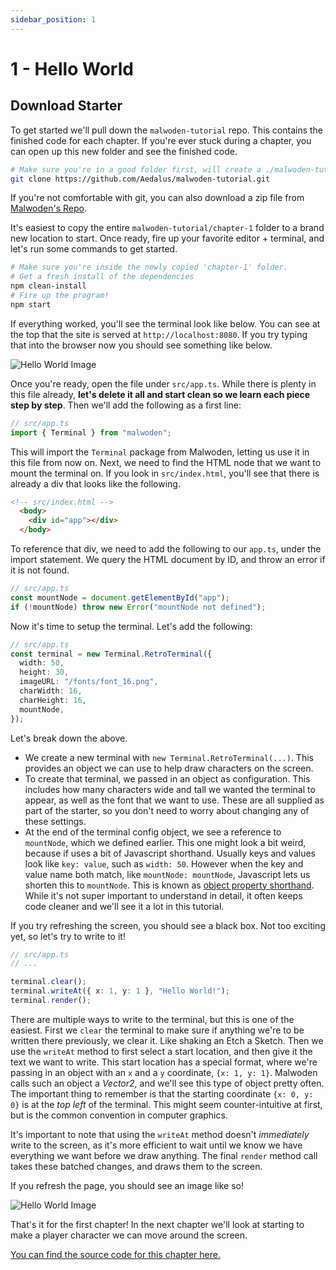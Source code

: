 ```yaml
---
sidebar_position: 1
---
```


# 1 - Hello World

## Download Starter

To get started we'll pull down the `malwoden-tutorial` repo. This contains the finished code for each chapter. If you're ever stuck during a chapter, you can open up this new folder and see the finished code.

```sh
# Make sure you're in a good folder first, will create a ./malwoden-tutorial folder
git clone https://github.com/Aedalus/malwoden-tutorial.git
```

If you're not comfortable with git, you can also download a zip file from [Malwoden's Repo](https://github.com/Aedalus/malwoden-tutorial).

It's easiest to copy the entire `malwoden-tutorial/chapter-1` folder to a brand new location to start. Once ready, fire up your favorite editor + terminal, and let's run some commands to get started.

```sh
# Make sure you're inside the newly copied 'chapter-1' folder.
# Get a fresh install of the dependencies
npm clean-install
# Fire up the program!
npm start
```

If everything worked, you'll see the terminal look like below. You can see at the top that the site is served at `http://localhost:8080`. If you try typing that into the browser now you should see something like below.

![Hello World Image](/img/chapter-1/hello_world.png)

Once you're ready, open the file under `src/app.ts`. While there is plenty in this file already, **let's delete it all and start clean so we learn each piece step by step**. Then we'll add the following as a first line:


```ts
// src/app.ts 
import { Terminal } from "malwoden";
```

This will import the `Terminal` package from Malwoden, letting us use it in this file from now on. Next, we need to find the HTML node that we want to mount the terminal on. If you look in `src/index.html`, you'll see that there is already a div that looks like the following.

```html
<!-- src/index.html -->
  <body>
    <div id="app"></div>
  </body>
```

To reference that div, we need to add the following to our `app.ts`, under the import statement. We query the HTML document by ID, and throw an error if it is not found.

```ts
// src/app.ts
const mountNode = document.getElementById("app");
if (!mountNode) throw new Error("mountNode not defined");
```

Now it's time to setup the terminal. Let's add the following:

```ts
// src/app.ts
const terminal = new Terminal.RetroTerminal({
  width: 50,
  height: 30,
  imageURL: "/fonts/font_16.png",
  charWidth: 16,
  charHeight: 16,
  mountNode,
});
```

Let's break down the above.
- We create a new terminal with `new Terminal.RetroTerminal(...)`. This provides an object we can use to help draw characters on the screen. 
- To create that terminal, we passed in an object as configuration. This includes how many characters wide and tall we wanted the terminal to appear, as well as the font that we want to use. These are all supplied as part of the starter, so you don't need to worry about changing any of these settings.
- At the end of the terminal config object, we see a reference to `mountNode`, which we defined earlier. This one might look a bit weird, because if uses a bit of Javascript shorthand. Usually keys and values look like `key: value`, such as `width: 50`. However when the key and value name both match, like `mountNode: mountNode`, Javascript lets us shorten this to `mountNode`. This is known as [object property shorthand](https://developer.mozilla.org/en-US/docs/Web/JavaScript/Reference/Operators/Object_initializer#new_notations_in_ecmascript_2015). While it's not super important to understand in detail, it often keeps code cleaner and we'll see it a lot in this tutorial.

If you try refreshing the screen, you should see a black box. Not too exciting yet, so let's try to write to it!

```ts
// src/app.ts
// ...

terminal.clear();
terminal.writeAt({ x: 1, y: 1 }, "Hello World!");
terminal.render();
```

There are multiple ways to write to the terminal, but this is one of the easiest. First we `clear` the terminal to make sure if anything we're to be written there previously, we clear it. Like shaking an Etch a Sketch. Then we use the `writeAt` method to first select a start location, and then give it the text we want to write. This start location has a special format, where we're passing in an object with an `x` and a `y` coordinate, `{x: 1, y: 1}`. Malwoden calls such an object a *Vector2*, and we'll see this type of object pretty often. The important thing to remember is that the starting coordinate `{x: 0, y: 0}` is at the *top left* of the terminal. This might seem counter-intuitive at first, but is the common convention in computer graphics.

It's important to note that using the `writeAt` method doesn't *immediately* write to the screen, as it's more efficient to wait until we know we have everything we want before we draw anything. The final `render` method call takes these batched changes, and draws them to the screen.

If you refresh the page, you should see an image like so!

![Hello World Image](/img/chapter-1/hello_world.png)

That's it for the first chapter! In the next chapter we'll look at starting to make a player character we can move around the screen.

[You can find the source code for this chapter here.](https://github.com/Aedalus/malwoden-tutorial/tree/main/chapter-01)
